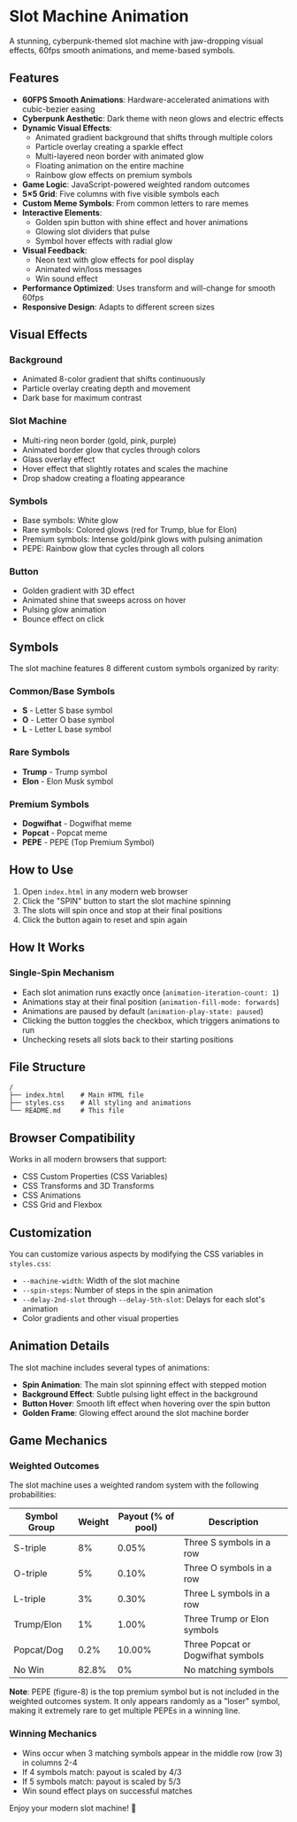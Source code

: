 # Slot Machine Animation

A stunning, cyberpunk-themed slot machine with jaw-dropping visual effects, 60fps smooth animations, and meme-based symbols.

## Features

- **60FPS Smooth Animations**: Hardware-accelerated animations with cubic-bezier easing
- **Cyberpunk Aesthetic**: Dark theme with neon glows and electric effects
- **Dynamic Visual Effects**:
  - Animated gradient background that shifts through multiple colors
  - Particle overlay creating a sparkle effect
  - Multi-layered neon border with animated glow
  - Floating animation on the entire machine
  - Rainbow glow effects on premium symbols
- **Game Logic**: JavaScript-powered weighted random outcomes
- **5×5 Grid**: Five columns with five visible symbols each
- **Custom Meme Symbols**: From common letters to rare memes
- **Interactive Elements**:
  - Golden spin button with shine effect and hover animations
  - Glowing slot dividers that pulse
  - Symbol hover effects with radial glow
- **Visual Feedback**: 
  - Neon text with glow effects for pool display
  - Animated win/loss messages
  - Win sound effect
- **Performance Optimized**: Uses transform and will-change for smooth 60fps
- **Responsive Design**: Adapts to different screen sizes

## Visual Effects

### Background
- Animated 8-color gradient that shifts continuously
- Particle overlay creating depth and movement
- Dark base for maximum contrast

### Slot Machine
- Multi-ring neon border (gold, pink, purple)
- Animated border glow that cycles through colors
- Glass overlay effect
- Hover effect that slightly rotates and scales the machine
- Drop shadow creating a floating appearance

### Symbols
- Base symbols: White glow
- Rare symbols: Colored glows (red for Trump, blue for Elon)
- Premium symbols: Intense gold/pink glows with pulsing animation
- PEPE: Rainbow glow that cycles through all colors

### Button
- Golden gradient with 3D effect
- Animated shine that sweeps across on hover
- Pulsing glow animation
- Bounce effect on click

## Symbols

The slot machine features 8 different custom symbols organized by rarity:

### Common/Base Symbols
- **S** - Letter S base symbol
- **O** - Letter O base symbol  
- **L** - Letter L base symbol

### Rare Symbols
- **Trump** - Trump symbol
- **Elon** - Elon Musk symbol

### Premium Symbols
- **Dogwifhat** - Dogwifhat meme
- **Popcat** - Popcat meme
- **PEPE** - PEPE (Top Premium Symbol)

## How to Use

1. Open `index.html` in any modern web browser
2. Click the "SPIN" button to start the slot machine spinning
3. The slots will spin once and stop at their final positions
4. Click the button again to reset and spin again

## How It Works

### Single-Spin Mechanism
- Each slot animation runs exactly once (`animation-iteration-count: 1`)
- Animations stay at their final position (`animation-fill-mode: forwards`)
- Animations are paused by default (`animation-play-state: paused`)
- Clicking the button toggles the checkbox, which triggers animations to run
- Unchecking resets all slots back to their starting positions

## File Structure

```
/
├── index.html    # Main HTML file
├── styles.css    # All styling and animations
└── README.md     # This file
```

## Browser Compatibility

Works in all modern browsers that support:
- CSS Custom Properties (CSS Variables)
- CSS Transforms and 3D Transforms
- CSS Animations
- CSS Grid and Flexbox

## Customization

You can customize various aspects by modifying the CSS variables in `styles.css`:

- `--machine-width`: Width of the slot machine
- `--spin-steps`: Number of steps in the spin animation
- `--delay-2nd-slot` through `--delay-5th-slot`: Delays for each slot's animation
- Color gradients and other visual properties

## Animation Details

The slot machine includes several types of animations:
- **Spin Animation**: The main slot spinning effect with stepped motion
- **Background Effect**: Subtle pulsing light effect in the background
- **Button Hover**: Smooth lift effect when hovering over the spin button
- **Golden Frame**: Glowing effect around the slot machine border

## Game Mechanics

### Weighted Outcomes
The slot machine uses a weighted random system with the following probabilities:

| Symbol Group | Weight | Payout (% of pool) | Description |
|-------------|--------|-------------------|-------------|
| S-triple | 8% | 0.05% | Three S symbols in a row |
| O-triple | 5% | 0.10% | Three O symbols in a row |
| L-triple | 3% | 0.30% | Three L symbols in a row |
| Trump/Elon | 1% | 1.00% | Three Trump or Elon symbols |
| Popcat/Dog | 0.2% | 10.00% | Three Popcat or Dogwifhat symbols |
| No Win | 82.8% | 0% | No matching symbols |

**Note**: PEPE (figure-8) is the top premium symbol but is not included in the weighted outcomes system. It only appears randomly as a "loser" symbol, making it extremely rare to get multiple PEPEs in a winning line.

### Winning Mechanics
- Wins occur when 3 matching symbols appear in the middle row (row 3) in columns 2-4
- If 4 symbols match: payout is scaled by 4/3
- If 5 symbols match: payout is scaled by 5/3
- Win sound effect plays on successful matches

Enjoy your modern slot machine! 🎰 